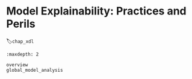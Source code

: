 # Model Explainability: Practices and Perils

:label:`chap_xdl`

```toc
:maxdepth: 2

overview
global_model_analysis
```

